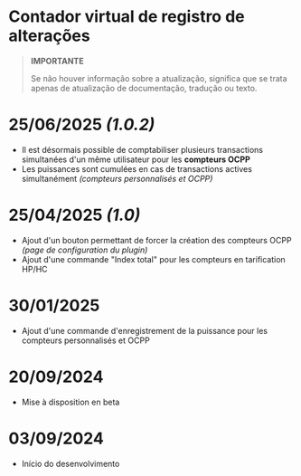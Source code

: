 # Contador virtual de registro de alterações

>**IMPORTANTE**
>
>Se não houver informação sobre a atualização, significa que se trata apenas de atualização de documentação, tradução ou texto.

# 25/06/2025 ***(1.0.2)***

- Il est désormais possible de comptabiliser plusieurs transactions simultanées d'un même utilisateur pour les **compteurs OCPP**
- Les puissances sont cumulées en cas de transactions actives simultanément *(compteurs personnalisés et OCPP)*

# 25/04/2025 ***(1.0)***

- Ajout d'un bouton permettant de forcer la création des compteurs OCPP *(page de configuration du plugin)*
- Ajout d'une commande "Index total" pour les compteurs en tarification HP/HC

# 30/01/2025

- Ajout d'une commande d'enregistrement de la puissance pour les compteurs personnalisés et OCPP

# 20/09/2024

- Mise à disposition en beta

# 03/09/2024

- Início do desenvolvimento
